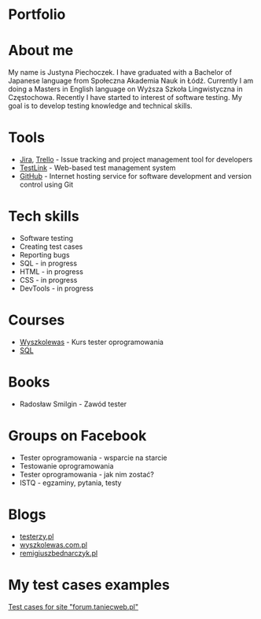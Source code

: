 # Portfolio

# About me

My name is Justyna Piechoczek. I have graduated with a Bachelor of Japanese language from Społeczna Akademia Nauk in Łódź. Currently I am doing a Masters in English language on Wyższa Szkoła Lingwistyczna in Częstochowa. Recently I have started to interest of software testing. My goal is to develop testing knowledge and technical skills. 

# Tools

* [Jira](https://www.atlassian.com/software/jira), [Trello](https://trello.com/) - Issue tracking and project management tool for developers
* [TestLink](https://bitnami.com/stacks/testing) - Web-based test management system
* [GitHub](https://github.com/) - Internet hosting service for software development and version control using Git

# Tech skills

* Software testing
* Creating test cases
* Reporting bugs
* SQL - in progress
* HTML - in progress
* CSS - in progress
* DevTools - in progress

# Courses

* [Wyszkolewas](https://www.wyszkolewas.com.pl/kurs_tester_oprogramowania/) - Kurs tester oprogramowania
* [SQL](https://www.sololearn.com/learning/1060)

# Books

* Radosław Smilgin - Zawód tester

# Groups on Facebook

* Tester oprogramowania - wsparcie na starcie
* Testowanie oprogramowania
* Tester oprogramowania - jak nim zostać?
* ISTQ - egzaminy, pytania, testy

# Blogs

* [testerzy.pl](https://testerzy.pl/)
* [wyszkolewas.com.pl](https://www.wyszkolewas.com.pl/)
* [remigiuszbednarczyk.pl](https://remigiuszbednarczyk.pl/)

# My test cases examples

[Test cases for site "forum.taniecweb.pl"](https://drive.google.com/file/d/1CWFxpF8D1-XtSAXtO2NRZkNJ4x16sHE8/view?fbclid=IwAR1_wz8YNSVtUP4rUWvc7m9rTu47it_I_kCgNW0Z9kWz98owAJTklI-qXic)
